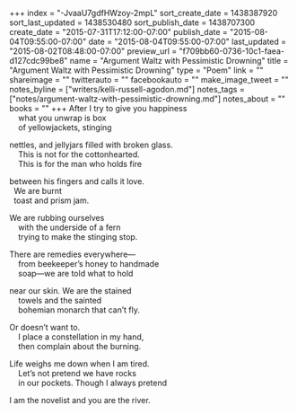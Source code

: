 +++
index = "-JvaaU7gdfHWzoy-2mpL"
sort_create_date = 1438387920
sort_last_updated = 1438530480
sort_publish_date = 1438707300
create_date = "2015-07-31T17:12:00-07:00"
publish_date = "2015-08-04T09:55:00-07:00"
date = "2015-08-04T09:55:00-07:00"
last_updated = "2015-08-02T08:48:00-07:00"
preview_url = "f709bb60-0736-10c1-faea-d127cdc99be8"
name = "Argument Waltz with Pessimistic Drowning"
title = "Argument Waltz with Pessimistic Drowning"
type = "Poem"
link = ""
shareimage = ""
twitterauto = ""
facebookauto = ""
make_image_tweet = ""
notes_byline = ["writers/kelli-russell-agodon.md"]
notes_tags = ["notes/argument-waltz-with-pessimistic-drowning.md"]
notes_about = ""
books = ""
+++
After I try to give you happiness<br>
&nbsp;&nbsp;&nbsp;&nbsp;what you unwrap is box<br>
&nbsp;&nbsp;&nbsp;&nbsp;of yellowjackets, stinging

nettles, and jellyjars filled with broken glass.<br>
&nbsp;&nbsp;&nbsp;&nbsp;This is not for the cottonhearted.<br>
&nbsp;&nbsp;&nbsp;&nbsp;This is for the man who holds fire

between his fingers and calls it love.<br> 
&nbsp;&nbsp;We are burnt<br>
&nbsp;&nbsp;toast and prism jam.
    
We are rubbing ourselves<br>
&nbsp;&nbsp;&nbsp;&nbsp;with the underside of a fern<br> 
&nbsp;&nbsp;&nbsp;&nbsp;trying to make the stinging stop.

There are remedies everywhere—<br>
&nbsp;&nbsp;&nbsp;&nbsp;from beekeeper’s honey to handmade<br> 
&nbsp;&nbsp;&nbsp;&nbsp;soap—we are told what to hold
    
near our skin. We are the stained<br> 
&nbsp;&nbsp;&nbsp;&nbsp;towels and the sainted<br> 
&nbsp;&nbsp;&nbsp;&nbsp;bohemian monarch that can’t fly.
    
Or doesn’t want to.<br>
&nbsp;&nbsp;&nbsp;&nbsp;I place a constellation in my hand,<br> 
&nbsp;&nbsp;&nbsp;&nbsp;then complain about the burning.
    
Life weighs me down when I am tired.<br> 
&nbsp;&nbsp;&nbsp;&nbsp;Let’s not pretend we have rocks<br>
&nbsp;&nbsp;&nbsp;&nbsp;in our pockets. Though I always pretend
    
I am the novelist and you are the river.